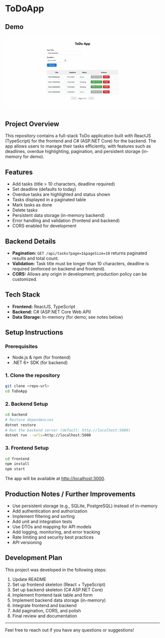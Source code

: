 # ToDoApp

## Demo

![ToDo App Demo](./demo.gif)

## Project Overview

This repository contains a full-stack ToDo application built with ReactJS (TypeScript) for the frontend and C# (ASP.NET Core) for the backend. The app allows users to manage their tasks efficiently, with features such as deadlines, overdue highlighting, pagination, and persistent storage (in-memory for demo).

## Features
- Add tasks (title > 10 characters, deadline required)
- Set deadline (defaults to today)
- Overdue tasks are highlighted and status shown
- Tasks displayed in a paginated table
- Mark tasks as done
- Delete tasks
- Persistent data storage (in-memory backend)
- Error handling and validation (frontend and backend)
- CORS enabled for development

## Backend Details
- **Pagination:** `GET /api/tasks?page=1&pageSize=10` returns paginated results and total count.
- **Validation:** Task title must be longer than 10 characters, deadline is required (enforced on backend and frontend).
- **CORS:** Allows any origin in development; production policy can be customized.

## Tech Stack
- **Frontend:** ReactJS, TypeScript
- **Backend:** C# (ASP.NET Core Web API)
- **Data Storage:** In-memory (for demo; see notes below)

## Setup Instructions

### Prerequisites
- Node.js & npm (for frontend)
- .NET 6+ SDK (for backend)

### 1. Clone the repository
```bash
git clone <repo-url>
cd ToDoApp
```

### 2. Backend Setup
```bash
cd backend
# Restore dependencies
dotnet restore
# Run the backend server (default: http://localhost:5000)
dotnet run --urls=http://localhost:5000
```

### 3. Frontend Setup
```bash
cd frontend
npm install
npm start
```

The app will be available at [http://localhost:3000](http://localhost:3000).

## Production Notes / Further Improvements
- Use persistent storage (e.g., SQLite, PostgreSQL) instead of in-memory
- Add authentication and authorization
- Implement filtering and sorting
- Add unit and integration tests
- Use DTOs and mapping for API models
- Add logging, monitoring, and error tracking
- Rate limiting and security best practices
- API versioning

## Development Plan
This project was developed in the following steps:
1. Update README
2. Set up frontend skeleton (React + TypeScript)
3. Set up backend skeleton (C# ASP.NET Core)
4. Implement frontend task table and form
5. Implement backend data storage (in-memory)
6. Integrate frontend and backend
7. Add pagination, CORS, and polish
8. Final review and documentation

---

Feel free to reach out if you have any questions or suggestions!